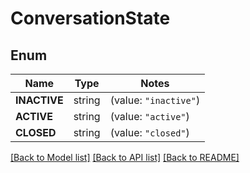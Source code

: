 # ConversationState

## Enum
Name | Type | Notes
------------ | ------------- | -------------
**INACTIVE** | string | (value: `"inactive"`)
**ACTIVE** | string | (value: `"active"`)
**CLOSED** | string | (value: `"closed"`)


[[Back to Model list]](../README.md#documentation-for-models) [[Back to API list]](../README.md#documentation-for-api-endpoints) [[Back to README]](../README.md)


